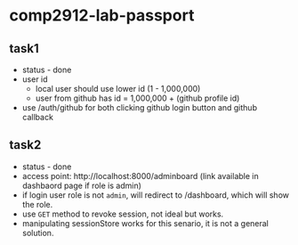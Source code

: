 # comp2912-lab-passport

## task1
* status - done
* user id
  * local user should use lower id (1 - 1,000,000)
  * user from github has id = 1,000,000 + (github profile id)
* use /auth/github for both clicking github login button and github callback

## task2
* status - done
* access point: http://localhost:8000/adminboard (link available in dashbaord page if role is admin)
* if login user role is not `admin`, will redirect to /dashboard, which will show the role.
* use `GET` method to revoke session, not ideal but works.
* manipulating sessionStore works for this senario, it is not a general solution.